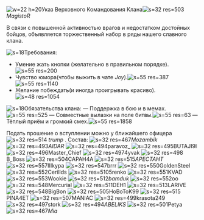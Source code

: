 ![w=22 h=20](clan/10)Указ Верховного Командования Клана![s=32 res=503]( ) *MagistoR* 

В связи с повышенной активностью врагов и недостатком достойных бойцов, объявляется торжественный набор в ряды нашего славного клана.

![s=18](ui/world/star_circle)Требования:
- Умение жать кнопки (желательно в правильном порядке). ![s=55 res=200]()
- Чувство юмора(чтобы выжить в чате _Joy_).![s=55 res=387]()![s=55 res=1140]()
- Желание побеждать(и иногда проигрывать красиво).![s=48 res=1054]()

![s=18](ui/world/star_circle)Обязательства клана:
— Поддержка в бою и в мемах.![s=55 res=525]()
— Совместные вылазки на поле битвы.![s=55 res=63]()
— Тёплый приём и громкий смех.![s=55 res=1858]()

Подать прошение о вступлении можно у ближайшего офицера ![s=32 res=514]( ) *trump* .
                  Состав:
![s=32 res=467]()_Mozambik_
![s=32 res=493]()_AIDAR_
![s=32 res=494]()paravoz_
![s=32 res=495]()BUTAJI9I
![s=32 res=496]()Master_Chief
![s=32 res=497]()4yvak
![s=32 res=498]()B_Boss
![s=32 res=504]()CAPAH4A
![s=32 res=515]()_APECTAHT_
![s=32 res=557]()IIIkypa
![s=32 res=547]()brrr
![s=32 res=550]()GoldenSteel
![s=32 res=552]()Cerillds
![s=32 res=510]()5renko
![s=32 res=551]()KVAD
![s=32 res=553]()Wookie
![s=32 res=512]()_bamduk_
![s=32 res=552]()oo
![s=32 res=548]()Mercurial
![s=32 res=511]()DEH1
![s=32 res=513]()LARIVE
![s=32 res=548]()BigBon
![s=32 res=505]()HoBoToK99
![s=32 res=515]()PINA4ET
![s=32 res=507]()MANIAC
![s=32 res=499]()krasota249
![s=32 res=497]()stork
![s=32 res=494]()_ABELIKS_
![s=32 res=501]()Petya
![s=32 res=467]()_Mia_
